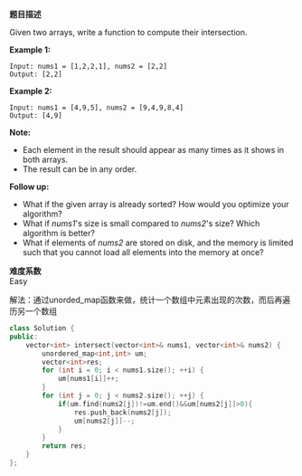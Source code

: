 **题目描述**   

Given two arrays, write a function to compute their intersection.

**Example 1:**

```
Input: nums1 = [1,2,2,1], nums2 = [2,2]
Output: [2,2]
```

**Example 2:**

```
Input: nums1 = [4,9,5], nums2 = [9,4,9,8,4]
Output: [4,9]
```

**Note:**

- Each element in the result should appear as many times as it shows in both arrays.
- The result can be in any order.

**Follow up:**

- What if the given array is already sorted? How would you optimize your algorithm?
- What if *nums1*'s size is small compared to *nums2*'s size? Which algorithm is better?
- What if elements of *nums2* are stored on disk, and the memory is limited such that you cannot load all elements into the memory at once?

**难度系数**    
Easy

解法：通过unorded_map函数来做，统计一个数组中元素出现的次数，而后再遍历另一个数组
```c++
class Solution {
public:
    vector<int> intersect(vector<int>& nums1, vector<int>& nums2) {
        unordered_map<int,int> um;
        vector<int>res;
        for (int i = 0; i < nums1.size(); ++i) {
            um[nums1[i]]++;
        }
        for (int j = 0; j < nums2.size(); ++j) {
            if(um.find(nums2[j])!=um.end()&&um[nums2[j]]>0){
                res.push_back(nums2[j]);
                um[nums2[j]]--;
            }
        }
        return res;
    }
};
```